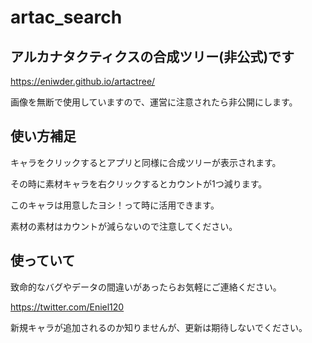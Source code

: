 # artac_search

## アルカナタクティクスの合成ツリー(非公式)です
https://eniwder.github.io/artactree/

画像を無断で使用していますので、運営に注意されたら非公開にします。

## 使い方補足
キャラをクリックするとアプリと同様に合成ツリーが表示されます。

その時に素材キャラを右クリックするとカウントが1つ減ります。

このキャラは用意したヨシ！って時に活用できます。

素材の素材はカウントが減らないので注意してください。

## 使っていて
致命的なバグやデータの間違いがあったらお気軽にご連絡ください。

https://twitter.com/Eniel120

新規キャラが追加されるのか知りませんが、更新は期待しないでください。
